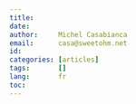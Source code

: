 ```yaml
---
title:      
date:       
author:     Michel Casabianca
email:      casa@sweetohm.net
id:         
categories: [articles]
tags:       []
lang:       fr
toc:        
---
```




<!--more-->

